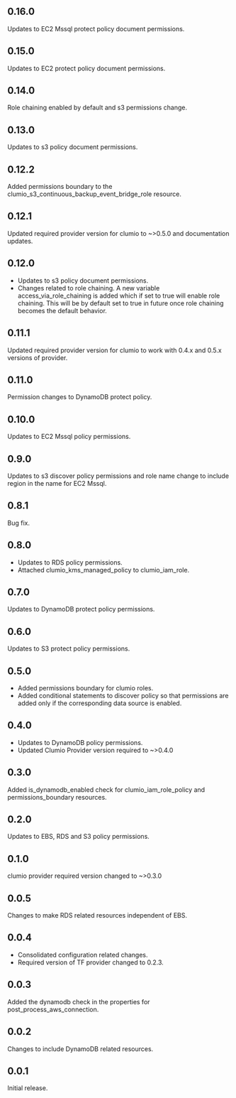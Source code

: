 ## 0.16.0
Updates to EC2 Mssql protect policy document permissions.

## 0.15.0
Updates to EC2 protect policy document permissions.

## 0.14.0
Role chaining enabled by default and s3 permissions change.

## 0.13.0
Updates to s3 policy document permissions.

## 0.12.2
Added permissions boundary to the clumio_s3_continuous_backup_event_bridge_role resource.

## 0.12.1
Updated required provider version for clumio to ~>0.5.0 and documentation updates.

## 0.12.0
- Updates to s3 policy document permissions.
- Changes related to role chaining. A new variable access_via_role_chaining is added which if
set to true will enable role chaining. This will be by default set to true in future once role chaining
becomes the default behavior. 

## 0.11.1
Updated required provider version for clumio to work with 0.4.x and 0.5.x versions of provider.

## 0.11.0
Permission changes to DynamoDB protect policy.

## 0.10.0
Updates to EC2 Mssql policy permissions.

## 0.9.0
Updates to s3 discover policy permissions and role name change to include region in the name for EC2 Mssql.

## 0.8.1
Bug fix.

## 0.8.0
- Updates to RDS policy permissions.
- Attached clumio_kms_managed_policy to clumio_iam_role.

## 0.7.0
Updates to DynamoDB protect policy permissions.

## 0.6.0
Updates to S3 protect policy permissions.

## 0.5.0
- Added permissions boundary for clumio roles.
- Added conditional statements to discover policy so that permissions are added only if the corresponding data source is enabled.

## 0.4.0
- Updates to DynamoDB policy permissions.
- Updated Clumio Provider version required to ~>0.4.0

## 0.3.0
Added is_dynamodb_enabled check for clumio_iam_role_policy and permissions_boundary resources.

## 0.2.0
Updates to EBS, RDS and S3 policy permissions.

## 0.1.0
clumio provider required version changed to ~>0.3.0

## 0.0.5
Changes to make RDS related resources independent of EBS.

## 0.0.4
- Consolidated configuration related changes.
- Required version of TF provider changed to 0.2.3.

## 0.0.3
Added the dynamodb check in the properties for post_process_aws_connection.

## 0.0.2
Changes to include DynamoDB related resources.

## 0.0.1
Initial release.
